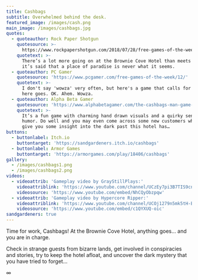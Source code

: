 ```yaml
---
title: Cashbags
subtitle: Overwhelmed behind the desk.
featured_image: /images/cash.png
main_image: /images/cashbags.jpg
quotes:
  - quoteauthor: Rock Paper Shotgun
    quotesource: >-
      https://www.rockpapershotgun.com/2018/07/28/free-games-of-the-week-july-28th-2018/
    quotetext: >-
      There’s a lot more going on at the Brownie Cove Hotel than meets the eye –
      it’s said that a place of paradise is never what it seems.
  - quoteauthor: PC Gamer
    quotesource: 'https://www.pcgamer.com/free-games-of-the-week/12/'
    quotetext: >-
      I don't say 'wowza' very often, but here's a game that calls for it, so
      here goes. OK. Ahem. Wowza.
  - quoteauthor: Alpha Beta Gamer
    quotesource: 'https://www.alphabetagamer.com/the-cashbags-man-game-jam-build-download/'
    quotetext: >-
      It’s a fun game with charming hand drawn visuals and a quirky sense of
      humor. Do well and you may even come across some new customers who can
      give you some insight into the dark past this hotel has…
buttons:
  - buttonlabel: Itch.io
    buttontarget: 'https://sandgardeners.itch.io/cashbags'
  - buttonlabel: Armor Games
    buttontarget: 'https://armorgames.com/play/18406/cashbags'
gallery:
  - /images/cashbags1.png
  - /images/cashbags2.png
videos:
  - videoattrib: 'Gameplay video by GrayStillPlays:'
    videoattriblink: 'https://www.youtube.com/channel/UCzEy7pi3B7TIS9cn_sdKK9A'
    videosource: 'https://www.youtube.com/embed/NhCQyObzpqw'
  - videoattrib: 'Gameplay video by Hypercore Ripper:'
    videoattriblink: 'https://www.youtube.com/channel/UCOj1279n5mk5tH-BQuFN-2w'
    videosource: 'https://www.youtube.com/embed/c1QYXUQ-oic'
sandgardeners: true
---
```

Time for work, Cashbags! At the Brownie Cove Hotel, anything goes… and you are in charge.  
  
Check in strange guests from bizarre lands, get involved in conspiracies and stories, try to keep the hotel afloat, and uncover the dark mystery that you have tried to forget...  
  
∞
